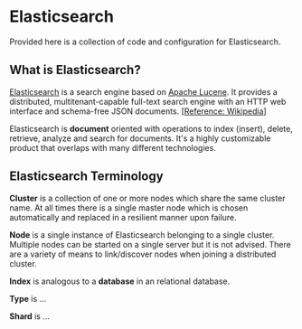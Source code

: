 # Elasticsearch 

Provided here is a collection of code and configuration for Elasticsearch.

## What is Elasticsearch?

[Elasticsearch](https://www.elastic.co/guide/en/elasticsearch/reference/current/index.html) is a search engine based on [Apache Lucene](https://lucene.apache.org/). It provides a distributed, multitenant-capable full-text search engine with an HTTP web interface and schema-free JSON documents. [[Reference: Wikipedia](https://en.wikipedia.org/wiki/Elasticsearch)]

Elasticsearch is **document** oriented with operations to index (insert), delete, retrieve, analyze and search for documents. It's a highly customizable product that overlaps with many different technologies. 

## Elasticsearch Terminology

**Cluster** is a collection of one or more nodes which share the same cluster name. At all times there is a single master node which is chosen automatically and replaced in a resilient manner upon failure. 

**Node** is a single instance of Elasticsearch belonging to a single cluster. Multiple nodes can be started on a single server but it is not advised. There are a variety of means to link/discover nodes when joining a distributed cluster. 

**Index** is analogous to a __database__ in an relational database. 

**Type** is ...

**Shard** is ...
